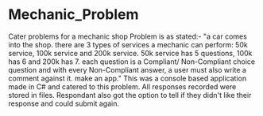 # Mechanic_Problem
Cater problems for a mechanic shop
Problem is as stated:-
"a car comes into the shop. there are 3 types of services a mechanic can perform:
50k service, 100k service and 200k service. 50k service has 5 questions, 100k has 6 and 200k has 7. each question is a Compliant/ Non-Compliant choice question
and with every Non-Compliant answer, a user must also write a comment against it. make an app."
This was a console based application made in C# and catered to this problem. All responses recorded were stored in files.
Respondant also got the option to tell if they didn't like their response and could submit again.
